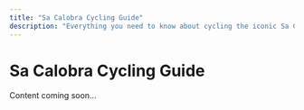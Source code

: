 ```yaml
---
title: "Sa Calobra Cycling Guide"
description: "Everything you need to know about cycling the iconic Sa Calobra climb"
---
```


# Sa Calobra Cycling Guide

Content coming soon...
